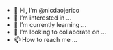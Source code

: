 - 👋 Hi, I’m @nicdaojerico
- 👀 I’m interested in ...
- 🌱 I’m currently learning ...
- 💞️ I’m looking to collaborate on ...
- 📫 How to reach me ...

<!---
nicdaojerico/nicdaojerico is a ✨ special ✨ repository because its `README.md` (this file) appears on your GitHub profile.
You can click the Preview link to take a look at your changes.
--->
